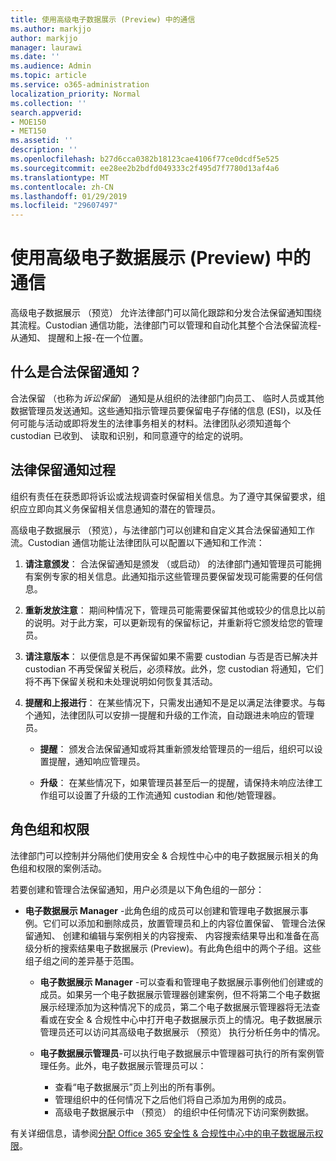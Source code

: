 ```yaml
---
title: 使用高级电子数据展示 (Preview) 中的通信
ms.author: markjjo
author: markjjo
manager: laurawi
ms.date: ''
ms.audience: Admin
ms.topic: article
ms.service: o365-administration
localization_priority: Normal
ms.collection: ''
search.appverid:
- MOE150
- MET150
ms.assetid: ''
description: ''
ms.openlocfilehash: b27d6cca0382b18123cae4106f77ce0dcdf5e525
ms.sourcegitcommit: ee28ee2b2bdfd049333c2f495d7f7780d13af4a6
ms.translationtype: MT
ms.contentlocale: zh-CN
ms.lasthandoff: 01/29/2019
ms.locfileid: "29607497"
---
```

# <a name="working-with-communications-in-advanced-ediscovery-preview"></a>使用高级电子数据展示 (Preview) 中的通信

高级电子数据展示 （预览） 允许法律部门可以简化跟踪和分发合法保留通知围绕其流程。Custodian 通信功能，法律部门可以管理和自动化其整个合法保留流程-从通知、 提醒和上报-在一个位置。

## <a name="what-is-a-legal-hold-notification"></a>什么是合法保留通知？

合法保留 （也称为*诉讼保留*） 通知是从组织的法律部门向员工、 临时人员或其他数据管理员发送通知。这些通知指示管理员要保留电子存储的信息 (ESI)，以及任何可能与活动或即将发生的法律事务相关的材料。法律团队必须知道每个 custodian 已收到、 读取和识别，和同意遵守的给定的说明。

## <a name="the-legal-hold-notification-process"></a>法律保留通知过程

组织有责任在获悉即将诉讼或法规调查时保留相关信息。为了遵守其保留要求，组织应立即向其义务保留相关信息通知的潜在的管理员。 

高级电子数据展示 （预览），与法律部门可以创建和自定义其合法保留通知工作流。Custodian 通信功能让法律团队可以配置以下通知和工作流：

1. **请注意颁发**： 合法保留通知是颁发 （或启动） 的法律部门通知管理员可能拥有案例专家的相关信息。此通知指示这些管理员要保留发现可能需要的任何信息。 
   
2.  **重新发放注意**： 期间种情况下，管理员可能需要保留其他或较少的信息比以前的说明。对于此方案，可以更新现有的保留标记，并重新将它颁发给您的管理员。

3.  **请注意版本**： 以便信息是不再保留如果不需要 custodian 与否是否已解决并 custodian 不再受保留关税后，必须释放。此外，您 custodian 将通知，它们将不再下保留关税和未处理说明如何恢复其活动。

4. **提醒和上报进行**： 在某些情况下，只需发出通知不是足以满足法律要求。与每个通知，法律团队可以安排一提醒和升级的工作流，自动跟进未响应的管理员。

    - **提醒**： 颁发合法保留通知或将其重新颁发给管理员的一组后，组织可以设置提醒，通知响应管理员。 

    - **升级**： 在某些情况下，如果管理员甚至后一的提醒，请保持未响应法律工作组可以设置了升级的工作流通知 custodian 和他/她管理器。

## <a name="role-groups-and-permissions"></a>角色组和权限 

法律部门可以控制并分隔他们使用安全 & 合规性中心中的电子数据展示相关的角色组和权限的案例活动。 

若要创建和管理合法保留通知，用户必须是以下角色组的一部分：

- **电子数据展示 Manager** -此角色组的成员可以创建和管理电子数据展示事例。它们可以添加和删除成员，放置管理员和上的内容位置保留、 管理合法保留通知、 创建和编辑与案例相关的内容搜索、 内容搜索结果导出和准备在高级分析的搜索结果电子数据展示 (Preview)。有此角色组中的两个子组。这些组子组之间的差异基于范围。

  - **电子数据展示 Manager** -可以查看和管理电子数据展示事例他们创建或的成员。如果另一个电子数据展示管理器创建案例，但不将第二个电子数据展示经理添加为这种情况下的成员，第二个电子数据展示管理器将无法查看或在安全 & 合规性中心中打开电子数据展示页上的情况。电子数据展示管理员还可以访问其高级电子数据展示 （预览） 执行分析任务中的情况。

  - **电子数据展示管理员**-可以执行电子数据展示中管理器可执行的所有案例管理任务。此外，电子数据展示管理员可以：
    
    - 查看“电子数据展示”页上列出的所有事例。
    - 管理组织中的任何情况下之后他们将自己添加为用例的成员。
    - 高级电子数据展示中 （预览） 的组织中任何情况下访问案例数据。

有关详细信息，请参阅[分配 Office 365 安全性 & 合规性中心中的电子数据展示权限](../assign-ediscovery-permissions.md)。